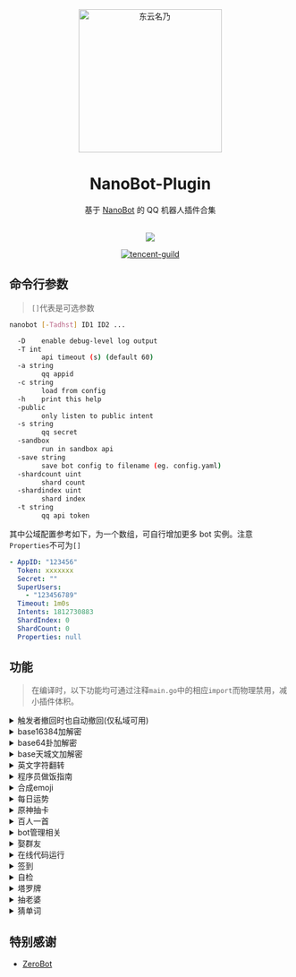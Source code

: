 <div align="center">
  <img src=".github/nano.jpeg" alt="东云名乃" width = "256">
  <br>

  <h1>NanoBot-Plugin</h1>
  基于 <a href="https://github.com/fumiama/NanoBot">NanoBot</a> 的 QQ 机器人插件合集<br><br>

  <img src="https://counter.seku.su/cmoe?name=NanoBot&theme=r34" /><br>

  [![tencent-guild](https://img.shields.io/badge/%E9%A2%91%E9%81%93-Zer0BotPlugin-yellow?style=flat-square&logo=tencent-qq)](https://pd.qq.com/s/fjkx81mnr)

</div>

## 命令行参数
> `[]`代表是可选参数
```bash
nanobot [-Tadhst] ID1 ID2 ...

  -D    enable debug-level log output
  -T int
        api timeout (s) (default 60)
  -a string
        qq appid
  -c string
        load from config
  -h    print this help
  -public
        only listen to public intent
  -s string
        qq secret
  -sandbox
        run in sandbox api
  -save string
        save bot config to filename (eg. config.yaml)
  -shardcount uint
        shard count
  -shardindex uint
        shard index
  -t string
        qq api token
```

其中公域配置参考如下，为一个数组，可自行增加更多 bot 实例。注意`Properties`不可为`[]`
```yaml
- AppID: "123456"
  Token: xxxxxxx
  Secret: ""
  SuperUsers:
    - "123456789"
  Timeout: 1m0s
  Intents: 1812730883
  ShardIndex: 0
  ShardCount: 0
  Properties: null
```

## 功能
> 在编译时，以下功能均可通过注释`main.go`中的相应`import`而物理禁用，减小插件体积。

<details>
  <summary>触发者撤回时也自动撤回(仅私域可用)</summary>

  `import _ "github.com/FloatTech/NanoBot-Plugin/plugin/autowithdraw"`

  - [x] 撤回一条消息

</details>

<details>
  <summary>base16384加解密</summary>

  `import _ "github.com/FloatTech/NanoBot-Plugin/plugin/b14"`

  - [x] 加密xxx

  - [x] 解密xxx

  - [x] 用yyy加密xxx

  - [x] 用yyy解密xxx

</details>

<details>
  <summary>base64卦加解密</summary>

  `import _ "github.com/FloatTech/NanoBot-Plugin/plugin/base64gua"`

  - [x] 六十四卦加密xxx

  - [x] 六十四卦解密xxx

  - [x] 六十四卦用yyy加密xxx

  - [x] 六十四卦用yyy解密xxx

</details>

<details>
  <summary>base天城文加解密</summary>

  `import _ "github.com/FloatTech/NanoBot-Plugin/plugin/baseamasiro"`

  - [x] 天城文加密xxx

  - [x] 天城文解密xxx

  - [x] 天城文用yyy加密xxx

  - [x] 天城文用yyy解密xxx

</details>

<details>
  <summary>英文字符翻转</summary>

  `import _ "github.com/FloatTech/NanoBot-Plugin/plugin/chrev"`

  - [x] 翻转 I love you

</details>

<details>
  <summary>程序员做饭指南</summary>

  `import _ "github.com/FloatTech/NanoBot-Plugin/plugin/dish"`

  - [x] 怎么做[xxx] | 烹饪[xxx]
  
  - [x] 随机菜谱 | 随便做点菜

</details>

<details>
  <summary>合成emoji</summary>

  `import _ "github.com/FloatTech/NanoBot-Plugin/plugin/emojimix"`

  - [x] [emoji][emoji]

</details>

<details>
  <summary>每日运势</summary>

  `import _ "github.com/FloatTech/NanoBot-Plugin/plugin/fortune"`

  - [x] 运势 | 抽签

  - [x] 设置底图[车万 DC4 爱因斯坦 星空列车 樱云之恋 富婆妹 李清歌 公主连结 原神 明日方舟 碧蓝航线 碧蓝幻想 战双 阴阳师 赛马娘 东方归言录 奇异恩典 夏日口袋 ASoul]

</details>

<details>
  <summary>原神抽卡</summary>

  `import _ "github.com/FloatTech/NanoBot-Plugin/plugin/genshin"`

  - [x] 切换原神卡池

  - [x] 原神十连

</details>

<details>
  <summary>百人一首</summary>

  `import _ "github.com/FloatTech/NanoBot-Plugin/plugin/hyaku"`

  - [x] 百人一首

  - [x] 百人一首之n

</details>

<details>
  <summary>bot管理相关</summary>

  `import _ "github.com/FloatTech/NanoBot-Plugin/plugin/manager"`

  - [x] /exposeid @user1 @user2

</details>

<details>
  <summary>娶群友</summary>

  `import _ "github.com/FloatTech/NanoBot-Plugin/plugin/qqwife"`

  - [x] 娶群友

  - [x] 群老婆列表
 
  - [x] (娶|嫁)@对方QQ
 
  - [x] 牛@对方QQ
 
  - [x] 闹离婚
 
  - [x] 买礼物给@对方QQ
 
  - [x] 做媒 @攻方QQ @受方QQ
 
  - [x] 查好感度@对方QQ
 
  - [x] 好感度列表
 
  - [x] [允许|禁止]自由恋爱
 
  - [x] [允许|禁止]牛头人
 
  - [x] 设置CD为xx小时    →(默认12小时)

</details>

<details>
  <summary>在线代码运行</summary>

  `import _ "github.com/FloatTech/NanoBot-Plugin/plugin/runcode"`

  - [x] >runcode [language] help

  - [x] >runcode [language] [code block]

  - [x] >runcoderaw [language] [code block]

</details>

<details>
  <summary>签到</summary>

  `import _ "github.com/FloatTech/NanoBot-Plugin/plugin/score"`

  - [x] 签到

  - [x] 获得签到背景

  - [x] 查看等级排名

</details>

<details>
  <summary>自检</summary>

  `import _ "github.com/FloatTech/NanoBot-Plugin/plugin/status"`

  - [x] [检查身体 | 自检 | 启动自检 | 系统状态]

</details>

<details>
  <summary>塔罗牌</summary>

  `import _ "github.com/FloatTech/NanoBot-Plugin/plugin/tarot"`

  - [x] 抽[塔罗牌|大阿卡纳|小阿卡纳]

  - [x] 解塔罗牌[牌名]

</details>

<details>
  <summary>抽老婆</summary>

  `import _ "github.com/FloatTech/NanoBot-Plugin/plugin/wife"`

  - [x] 抽老婆

</details>

<details>
  <summary>猜单词</summary>

  `import _ "github.com/FloatTech/NanoBot-Plugin/plugin/wordle"`

  - [x] 个人猜单词

  - [x] 团队猜单词

  - [x] 团队六阶猜单词

  - [x] 团队七阶猜单词

</details>


## 特别感谢

- [ZeroBot](https://github.com/wdvxdr1123/ZeroBot)
